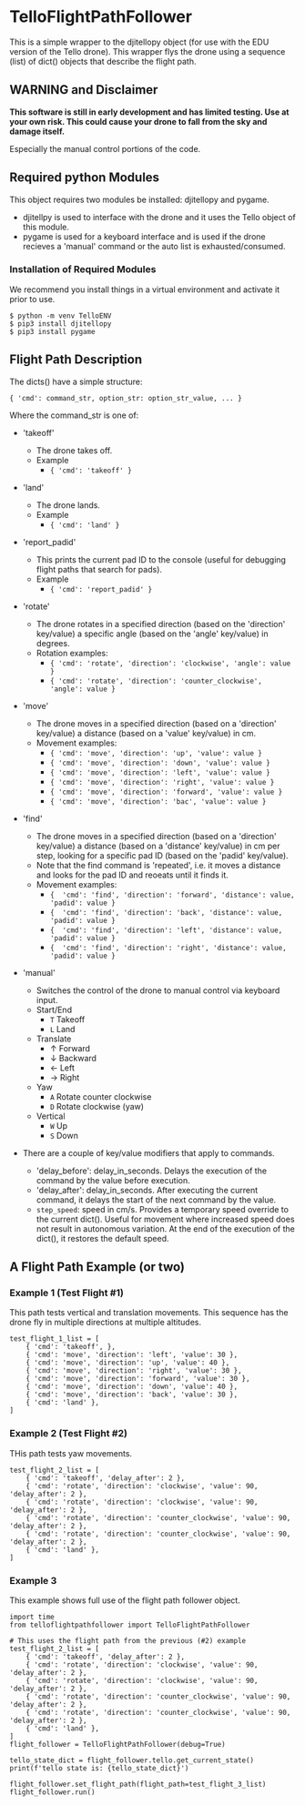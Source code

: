 # TelloFlightPathFollower
This is a simple wrapper to the djitellopy object (for use with the EDU version of the
Tello drone).  This wrapper flys the drone using a sequence (list) of dict() objects that
describe the flight path.

## WARNING and Disclaimer
**This software is still in early development and has limited testing. Use at your own risk.
This could cause your drone to fall from the sky and damage itself.**

Especially the manual control portions of the code.

## Required python Modules
This object requires two modules be installed: djitellopy and pygame.
- djitellpy is used to interface with the drone and it uses the Tello object of this module.
- pygame is used for a keyboard interface and is used if the drone recieves a 'manual' command or the auto list is exhausted/consumed.

### Installation of Required Modules
We recommend you install things in a virtual environment and activate it prior to use.
```
$ python -m venv TelloENV
$ pip3 install djitellopy
$ pip3 install pygame
```

## Flight Path Description

The dicts() have a simple structure:

`{ 'cmd': command_str, option_str: option_str_value, ... }`

Where the command_str is one of:
- 'takeoff'
  - The drone takes off.
  - Example
    - ```{ 'cmd': 'takeoff' }```
- 'land'
  - The drone lands.
  - Example
    - ```{ 'cmd': 'land' }```
- 'report_padid'
  - This prints the current pad ID to the console (useful for debugging flight paths that search for pads).
  - Example
    - ```{ 'cmd': 'report_padid' }```

- 'rotate'
  - The drone rotates in a specified direction (based on the 'direction' key/value) a specific angle (based on the 'angle' key/value) in degrees.
  - Rotation examples:
    - ```{ 'cmd': 'rotate', 'direction': 'clockwise', 'angle': value }```
    - ```{ 'cmd': 'rotate', 'direction': 'counter_clockwise', 'angle': value }```

- 'move'
  - The drone moves in a specified direction (based on a 'direction' key/value) a distance (based on a 'value' key/value) in cm.
  - Movement examples:
    - ```{ 'cmd': 'move', 'direction': 'up', 'value': value }```
    - ```{ 'cmd': 'move', 'direction': 'down', 'value': value }```
    - ```{ 'cmd': 'move', 'direction': 'left', 'value': value }```
    - ```{ 'cmd': 'move', 'direction': 'right', 'value': value }```
    - ```{ 'cmd': 'move', 'direction': 'forward', 'value': value }```
    - ```{ 'cmd': 'move', 'direction': 'bac', 'value': value }```

- 'find'
  - The drone moves in a specified direction (based on a 'direction' key/value) a distance (based on a 'distance' key/value) in cm per step, looking for a specific pad ID (based on the 'padid' key/value).
  - Note that the find command is 'repeated', i.e. it moves a distance and looks for the pad ID and reoeats until it finds it.
  - Movement examples:
    - ```{  'cmd': 'find', 'direction': 'forward', 'distance': value, 'padid': value }```
    - ```{  'cmd': 'find', 'direction': 'back', 'distance': value, 'padid': value }```
    - ```{  'cmd': 'find', 'direction': 'left', 'distance': value, 'padid': value }```
    - ```{  'cmd': 'find', 'direction': 'right', 'distance': value, 'padid': value }```

- 'manual'
  - Switches the control of the drone to manual control via keyboard input.
  - Start/End
    - `T` Takeoff
    - `L` Land
  - Translate
    - &#8593; Forward
    - &#8595; Backward
    - &#8592; Left
    - &#8594; Right
  - Yaw
    - `A` Rotate counter clockwise
    - `D` Rotate clockwise (yaw)
  - Vertical
    - `W` Up
	- `S` Down

- There are a couple of key/value modifiers that apply to commands.
  - 'delay_before': delay_in_seconds. Delays the execution of the command by the value before execution.
  - 'delay_after': delay_in_seconds. After executing the current command, it delays the start of the next command by the value.
  - `step_speed`: speed in cm/s. Provides a temporary speed override to the current dict(). Useful for movement where increased speed does not result in autonomous variation. At the end of the execution of the dict(), it restores the default speed.

## A Flight Path Example (or two)

### Example 1 (Test Flight #1)
This path tests vertical and translation movements. This sequence has the drone fly in multiple directions at multiple altitudes.
```
test_flight_1_list = [
    { 'cmd': 'takeoff', },
    { 'cmd': 'move', 'direction': 'left', 'value': 30 },
    { 'cmd': 'move', 'direction': 'up', 'value': 40 },
    { 'cmd': 'move', 'direction': 'right', 'value': 30 },
    { 'cmd': 'move', 'direction': 'forward', 'value': 30 },
    { 'cmd': 'move', 'direction': 'down', 'value': 40 },
    { 'cmd': 'move', 'direction': 'back', 'value': 30 },
    { 'cmd': 'land' },
]
```

### Example 2 (Test Flight #2)
THis path tests yaw movements.
```
test_flight_2_list = [
    { 'cmd': 'takeoff', 'delay_after': 2 },
    { 'cmd': 'rotate', 'direction': 'clockwise', 'value': 90, 'delay_after': 2 },
    { 'cmd': 'rotate', 'direction': 'clockwise', 'value': 90, 'delay_after': 2 },
    { 'cmd': 'rotate', 'direction': 'counter_clockwise', 'value': 90, 'delay_after': 2 },
    { 'cmd': 'rotate', 'direction': 'counter_clockwise', 'value': 90, 'delay_after': 2 },
    { 'cmd': 'land' },
]
```

### Example 3
This example shows full use of the flight path follower object.

```
import time
from telloflightpathfollower import TelloFlightPathFollower

# This uses the flight path from the previous (#2) example
test_flight_2_list = [
    { 'cmd': 'takeoff', 'delay_after': 2 },
    { 'cmd': 'rotate', 'direction': 'clockwise', 'value': 90, 'delay_after': 2 },
    { 'cmd': 'rotate', 'direction': 'clockwise', 'value': 90, 'delay_after': 2 },
    { 'cmd': 'rotate', 'direction': 'counter_clockwise', 'value': 90, 'delay_after': 2 },
    { 'cmd': 'rotate', 'direction': 'counter_clockwise', 'value': 90, 'delay_after': 2 },
    { 'cmd': 'land' },
]
flight_follower = TelloFlightPathFollower(debug=True)

tello_state_dict = flight_follower.tello.get_current_state()
print(f'tello state is: {tello_state_dict}')

flight_follower.set_flight_path(flight_path=test_flight_3_list)
flight_follower.run()
```
